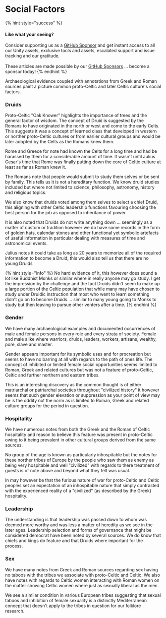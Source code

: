 # Social Factors

{% hint style="success" %}
#### Like what your seeing?

Consider supporting us as a [GitHub Sponsor](../../../../company/become-a-sponsor.md) and get instant access to all our Unity assets, exclusive tools and assets, escalated support and issue tracking and our gratitude.\
\
These articles are made possible by our [GitHub Sponsors](https://github.com/sponsors/heathen-engineering) ... become a sponsor today!
{% endhint %}

Archaeological evidence coupled with annotations from Greek and Roman sources paint a picture common proto-Celtic and later Celtic culture's social factors.

### Druids

Proto-Celtic "Oak Knower" highlights the importance of trees and the general factor of wisdom. The concept of Druid is suggested by the Romans to have originated in the north or west and come to the early Celts. This suggests it was a concept of learned class that developed in western or norther proto-Celtic cultures or from earlier cultural groups and would be later adopted by the Celts as the Romans knew them.

Rome and Greece for note had known the Celts for a long time and had be harassed by them for a considerable amount of time. It wasn't until Julius Cesar's time that Rome was finally putting down the core of Celtic culture at least as far as Roman knew it.

The Romans note that people would submit to study them selves or be sent by family. This tells us it is not a hereditary function. We know druid studies included but where not limited to science, philosophy, astronomy, history and religious topics.

We also know that druids voted among them selves to select a chief Druid, this aligning with other Celtic leadership functions favouring choosing the best person for the job as opposed to inheritance of power.

It is also noted that Druids do not write anything down ... seemingly as a matter of custom or tradition however we do have some records in the form of golden hats, calendar stones and other functional yet symbolic artefacts of useful information in particular dealing with measures of time and astronomical events.

Julius notes it could take as long as 20 years to memorize all of the required information to become a Druid, this would also tell us that there are no young Druids

{% hint style="info" %}
No hard evidence of it, this however does sound a lot like Buddhist Monks or similar where in really anyone may go study. I get the impression by the challenge and the fact Druids didn't seem to make up a large portion of the Celtic population that while many may have chosen to study under Druidic instruction that most who went to learn something didn't go on to become Druids ... similar to many young going to Monks to study but then leaving to pursue other venters after a time.
{% endhint %}

### Gender

We have many archaeological examples and documented occurrences of male and female persons in every role and every strata of society. Female and male alike where warriors, druids, leaders, workers, artisans, wealthy, pore, slave and master.

Gender appears important for its symbolic uses and for procreation but seems to have no barring at all with regards to the path of ones life. The concept of inhibited or limited female social opportunities seems limited to Roman, Greek and related cultures but was not a feature of proto-Celtic, Celtic and further northern and eastern tribes.

This is an interesting discovery as the common thought is of either matriarchal or patriarchal societies throughout "civilized history" it however seems that such gender elevation or suppression as your point of view may be is the oddity not the norm as is limited to Roman, Greek and related culture groups for the period in question.

### Hospitality

We have numerous notes from both the Greek and the Roman of Celtic hospitality and reason to believe this feature was present in proto-Celtic owing to it being prevalent in other cultural groups derived from the same sources.

No group of the age is known as particularly inhospitable but the notes for these norther tribes of Europe by the people who saw them as enemy as being very hospitable and well "civilized" with regards to there treatment of guests is of note above and beyond what they felt was usual.

In may however be that the furious nature of war for proto-Celtic and Celtic peoples set an expectation of an inhospitable nature that simply contrasted with the experienced reality of a "civilized" (as described by the Greek) hospitality.

### Leadership

The understanding is that leadership was passed down to whom was deemed more worthy and was less a matter of heredity as we see in the later ages. Leadership selection and forms of governance that might be considered democrat have been noted by several sources. We do know that chiefs and kings do feature and that Druids where important for the process.

### Sex

We have many notes from Greek and Roman sources regarding sex having no taboos with the tribes we associate with proto-Celtic and Celtic. We also have notes with regards to Celtic women interacting with Roman women on the matter showing Celtic women where just as sexually liberal as the men.

We see a similar condition in various European tribes suggesting that sexual taboos and inhibition of female sexuality is a distinctly Mediterranean concept that doesn't apply to the tribes in question for our folklore research.
